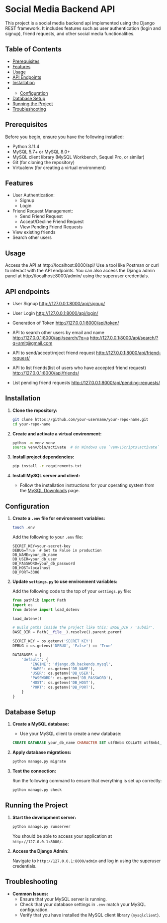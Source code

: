 # Social Media Backend API

This project is a social media backend api implemented using the Django REST framework. It includes features such as user authentication (login and signup), friend requests, and other social media functionalities.

## Table of Contents

- [Prerequisites](#prerequisites)
- [Features](#features)
- [Usage](#usage)
- [API Endpoints](#api-endpoints)
- [Installation](#installation)
- - [Configuration](#configuration)
- [Database Setup](#database-setup)
- [Running the Project](#running-the-project)
- [Troubleshooting](#troubleshooting)
  

## Prerequisites

Before you begin, ensure you have the following installed:

- Python 3.11.4
- MySQL 5.7+ or MySQL 8.0+
- MySQL client library (MySQL Workbench, Sequel Pro, or similar)
- Git (for cloning the repository)
- Virtualenv (for creating a virtual environment)

## Features

- User Authentication:
  - Signup
  - Login
- Friend Request Management:
  - Send Friend Request
  - Accept/Decline Friend Request
  - View Pending Friend Requests
- View existing friends
- Search other users


## Usage
Access the API at http://localhost:8000/api/
Use a tool like Postman or curl to interact with the API endpoints.
You can also access the Django admin panel at http://localhost:8000/admin/ using the superuser credentials.

## API endpoints
- User Signup
    http://127.0.0.1:8000/api/signup/
  
- User Login
    http://127.0.0.1:8000/api/login/
  
- Generation of Token
    http://127.0.0.1:8000/api/token/
  
- API to search other users by email and name
    http://127.0.0.1:8000/api/search/?q=a
    http://127.0.0.1:8000/api/search/?q=amit@gmail.com
  
- API to send/accept/reject friend request
    http://127.0.0.1:8000/api/friend-request/
  
- API to list friends(list of users who have accepted friend request)
    http://127.0.0.1:8000/api/friends/
  
- List pending friend requests
    http://127.0.0.1:8000/api/pending-requests/


## Installation

1. **Clone the repository:**

    ```bash
    git clone https://github.com/your-username/your-repo-name.git
    cd your-repo-name
    ```

2. **Create and activate a virtual environment:**

    ```bash
    python -m venv venv
    source venv/bin/activate  # On Windows use `venv\Scripts\activate`
    ```

3. **Install project dependencies:**

    ```bash
    pip install -r requirements.txt
    ```

4. **Install MySQL server and client:**

    - Follow the installation instructions for your operating system from the [MySQL Downloads](https://dev.mysql.com/downloads/) page.

## Configuration

1. **Create a `.env` file for environment variables:**

    ```bash
    touch .env
    ```

    Add the following to your `.env` file:

    ```env
    SECRET_KEY=your-secret-key
    DEBUG=True  # Set to False in production
    DB_NAME=your_db_name
    DB_USER=your_db_user
    DB_PASSWORD=your_db_password
    DB_HOST=localhost
    DB_PORT=3306
    ```

2. **Update `settings.py` to use environment variables:**

    Add the following code to the top of your `settings.py` file:

    ```python
    from pathlib import Path
    import os
    from dotenv import load_dotenv

    load_dotenv()

    # Build paths inside the project like this: BASE_DIR / 'subdir'.
    BASE_DIR = Path(__file__).resolve().parent.parent

    SECRET_KEY = os.getenv('SECRET_KEY')
    DEBUG = os.getenv('DEBUG', 'False') == 'True'

    DATABASES = {
        'default': {
            'ENGINE': 'django.db.backends.mysql',
            'NAME': os.getenv('DB_NAME'),
            'USER': os.getenv('DB_USER'),
            'PASSWORD': os.getenv('DB_PASSWORD'),
            'HOST': os.getenv('DB_HOST'),
            'PORT': os.getenv('DB_PORT'),
        }
    }
    ```

## Database Setup

1. **Create a MySQL database:**

    - Use your MySQL client to create a new database:

    ```sql
    CREATE DATABASE your_db_name CHARACTER SET utf8mb4 COLLATE utf8mb4_unicode_ci;
    ```

2. **Apply database migrations:**

    ```bash
    python manage.py migrate
    ```


3. **Test the connection:**

    Run the following command to ensure that everything is set up correctly:

    ```bash
    python manage.py check
    ```

## Running the Project

1. **Start the development server:**

    ```bash
    python manage.py runserver
    ```

    You should be able to access your application at `http://127.0.0.1:8000/`.

2. **Access the Django Admin:**

    Navigate to `http://127.0.0.1:8000/admin` and log in using the superuser credentials.

## Troubleshooting

- **Common Issues:**
    - Ensure that your MySQL server is running.
    - Check that your database settings in `.env` match your MySQL configuration.
    - Verify that you have installed the MySQL client library (`mysqlclient`).





